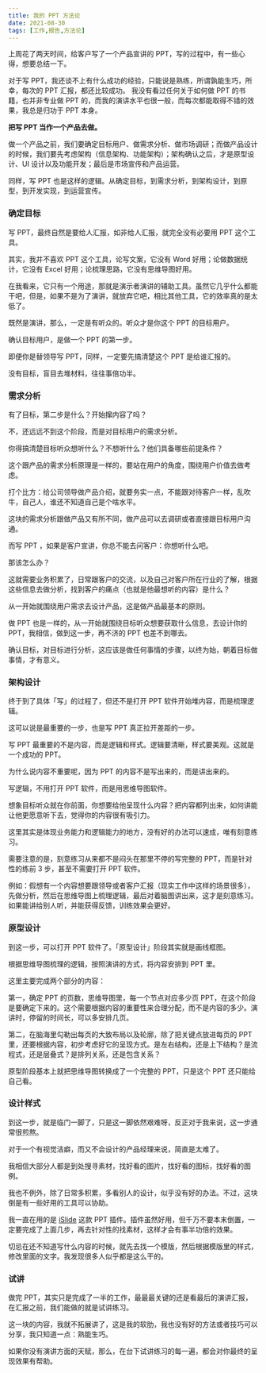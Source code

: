 ```yaml
---
title: 我的 PPT 方法论
date: 2021-08-30
tags: [工作,报告,方法论]
---
```


上周花了两天时间，给客户写了一个产品宣讲的 PPT，写的过程中，有一些心得，想要总结一下。
<!-- more -->

对于写 PPT，我还谈不上有什么成功的经验，只能说是熟练，所谓孰能生巧，所幸，每次的 PPT 汇报，都还比较成功。
我没有看过任何关于如何做 PPT 的书籍，也并非专业做 PPT 的，而我的演讲水平也很一般，而每次都能取得不错的效果，我总是归功于 PPT 本身。

**把写 PPT 当作一个产品去做。**

做一个产品之前，我们要确定目标用户、做需求分析、做市场调研；而做产品设计的时候，我们要先考虑架构（信息架构、功能架构）；架构确认之后，才是原型设计、UI 设计以及功能开发；最后是市场宣传和产品运营。

同样，写 PPT 也是这样的逻辑。从确定目标，到需求分析，到架构设计，到原型，到开发实现，到运营宣传。

### 确定目标
写 PPT，最终自然是要给人汇报，如非给人汇报，就完全没有必要用 PPT 这个工具。

其实，我并不喜欢 PPT 这个工具，论写文案，它没有 Word 好用；论做数据统计，它没有 Excel 好用；论梳理思路，它没有思维导图好用。

在我看来，它只有一个用途，那就是演示者演讲的辅助工具。虽然它几乎什么都能干吧，但是，如果不是为了演讲，就放弃它吧，相比其他工具，它的效率真的是太低了。

既然是演讲，那么，一定是有听众的。听众才是你这个 PPT 的目标用户。

确认目标用户，是做一个 PPT 的第一步。

即便你是替领导写 PPT，同样，一定要先搞清楚这个 PPT 是给谁汇报的。

没有目标，盲目去堆材料，往往事倍功半。

### 需求分析
有了目标，第二步是什么？开始撺内容了吗？

不，还远远不到这个阶段，而是对目标用户的需求分析。

你得搞清楚目标听众想听什么？不想听什么？他们具备哪些前提条件？

这个跟产品的需求分析原理是一样的，要站在用户的角度，围绕用户价值去做考虑。

打个比方：给公司领导做产品介绍，就要务实一点，不能跟对待客户一样，乱吹牛，自己人，谁还不知道自己是个啥水平。

这块的需求分析跟做产品又有所不同，做产品可以去调研或者直接跟目标用户沟通。

而写 PPT ，如果是客户宣讲，你总不能去问客户：你想听什么吧。

那该怎么办？

这就需要业务积累了，日常跟客户的交流，以及自己对客户所在行业的了解，根据这些信息去做分析，找到客户的痛点（也就是他最想听的内容）是什么？

从一开始就围绕用户需求去设计产品，这是做产品最基本的原则。

做 PPT 也是一样的，从一开始就围绕目标听众想要获取什么信息，去设计你的 PPT，我相信，做到这一步，再不济的 PPT 也差不到哪去。

确认目标，对目标进行分析，这应该是做任何事情的步骤，以终为始，朝着目标做事情，才有意义。

### 架构设计
终于到了具体「写」的过程了，但还不是打开 PPT 软件开始堆内容，而是梳理逻辑。

这可以说是最重要的一步，也是写 PPT 真正拉开差距的一步。

写 PPT 最重要的不是内容，而是逻辑和样式。逻辑要清晰，样式要美观。这就是一个成功的 PPT。

为什么说内容不重要呢，因为 PPT 的内容不是写出来的，而是讲出来的。

写逻辑，不用打开 PPT 软件，而是用思维导图软件。

想象目标听众就在你前面，你想要给他呈现什么内容？把内容都列出来，如何讲能让他更愿意听下去，觉得你的内容很有吸引力。

这里其实是体现业务能力和逻辑能力的地方，没有好的办法可以速成，唯有刻意练习。

需要注意的是，刻意练习从来都不是闷头在那里不停的写完整的 PPT，而是针对性的练前 3 步，甚至不需要打开 PPT 软件。

例如：假想有一个内容想要跟领导或者客户汇报（现实工作中这样的场景很多），先做分析，然后在思维导图上梳理逻辑，最后对着脑图讲出来，这才是刻意练习。如果能讲给别人听，并能获得反馈，训练效果会更好。

### 原型设计
到这一步，可以打开 PPT 软件了。「原型设计」阶段其实就是画线框图。

根据思维导图梳理的逻辑，按照演讲的方式，将内容安排到 PPT 里。

这里主要完成两个部分的内容：

第一，确定 PPT 的页数，思维导图里，每一个节点对应多少页 PPT，在这个阶段是要确定下来的。这个需要根据内容的重要性来合理分配，而不是内容的多少。演讲时，停留的时间长，可以多安排几页。

第二，在脑海里勾勒出每页的大致布局以及轮廓，除了把关键点放进每页的 PPT 里，还要根据内容，初步考虑好它的呈现方式。是左右结构，还是上下结构？是流程式，还是层叠式？是排列关系，还是包含关系？

原型阶段基本上就把思维导图转换成了一个完整的 PPT，只是这个 PPT 还只能给自己看。

### 设计样式
到这一步，就是临门一脚了，只是这一脚依然艰难呀，反正对于我来说，这一步通常很煎熬。

对于一个有视觉洁癖，而又不会设计的产品经理来说，简直是太难了。

我相信大部分人都是到处搜寻素材，找好看的图片，找好看的图标，找好看的图例。

我也不例外，除了日常多积累，多看别人的设计，似乎没有好的办法。不过，这块倒是有一些好用的工具可以协助。

我一直在用的是 [iSlide](https://www.islide.cc/) 这款 PPT 插件。插件虽然好用，但千万不要本末倒置，一定要完成了上面几步，再去针对性的找素材，这样才会有事半功倍的效果。

切忌在还不知道写什么内容的时候，就先去找一个模版，然后根据模版里的样式，修改里面的文字。我发现很多人似乎都是这么干的。

### 试讲
做完 PPT，其实只是完成了一半的工作，最最最关键的还是看最后的演讲汇报，在汇报之前，我们能做的就是试讲练习。

这一块的内容，我就不拓展讲了，这是我的软肋，我也没有好的方法或者技巧可以分享，我只知道一点：熟能生巧。

如果你没有演讲方面的天赋，那么，在台下试讲练习的每一遍，都会对你最终的呈现效果有帮助。